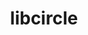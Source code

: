 ---
title: "libcircle"
layout: cache
categories: [package, v0.22.2]
meta: {"versions": ["0.3.0"], "compilers": ["cce@=15.0.1", "gcc@=11.4.0", "gcc@=9.4.0", "oneapi@=2024.0.0"], "oss": ["rhel8", "ubuntu20.04", "ubuntu22.04"], "platforms": ["linux"], "targets": ["neoverse_v1", "neoverse_v2", "ppc64le", "x86_64_v3", "zen4"], "stacks": ["e4s", "e4s-cray-rhel", "e4s-neoverse-v2", "e4s-neoverse_v1", "e4s-oneapi", "e4s-power", "root"], "num_specs": 6, "num_specs_by_stack": {"root": 6, "e4s-cray-rhel": 1, "e4s-power": 1, "e4s-neoverse_v1": 1, "e4s-neoverse-v2": 1, "e4s": 1, "e4s-oneapi": 1}}
spec_details: [{"hash": "2u37zjioyg6rvbl4n4br34tsmvoaxczl", "compiler": "cce@=15.0.1", "versions": ["0.3.0"], "os": "rhel8", "platform": "linux", "target": "zen4", "variants": ["build_system=autotools", "patches=fd725f5"], "stacks": ["root", "e4s-cray-rhel"], "size": "-", "tarball": "https://binaries.spack.io/v0.22.2/build_cache/linux-rhel8-zen4/cce-15.0.1/libcircle-0.3.0/linux-rhel8-zen4-cce-15.0.1-libcircle-0.3.0-2u37zjioyg6rvbl4n4br34tsmvoaxczl.spack"}, {"hash": "l6gtu6n4pejizo3pylojnrl2yhg73uxf", "compiler": "gcc@=9.4.0", "versions": ["0.3.0"], "os": "ubuntu20.04", "platform": "linux", "target": "ppc64le", "variants": ["build_system=autotools"], "stacks": ["e4s-power", "root"], "size": "-", "tarball": "https://binaries.spack.io/v0.22.2/build_cache/linux-ubuntu20.04-ppc64le/gcc-9.4.0/libcircle-0.3.0/linux-ubuntu20.04-ppc64le-gcc-9.4.0-libcircle-0.3.0-l6gtu6n4pejizo3pylojnrl2yhg73uxf.spack"}, {"hash": "jnnl4k6fh5u6prdesj237rvbu37qu25a", "compiler": "gcc@=11.4.0", "versions": ["0.3.0"], "os": "ubuntu22.04", "platform": "linux", "target": "neoverse_v1", "variants": ["build_system=autotools"], "stacks": ["root", "e4s-neoverse_v1"], "size": "-", "tarball": "https://binaries.spack.io/v0.22.2/build_cache/linux-ubuntu22.04-neoverse_v1/gcc-11.4.0/libcircle-0.3.0/linux-ubuntu22.04-neoverse_v1-gcc-11.4.0-libcircle-0.3.0-jnnl4k6fh5u6prdesj237rvbu37qu25a.spack"}, {"hash": "gmgxw544xaor5gudri6d6knbefp2hbxo", "compiler": "gcc@=11.4.0", "versions": ["0.3.0"], "os": "ubuntu22.04", "platform": "linux", "target": "neoverse_v2", "variants": ["build_system=autotools"], "stacks": ["e4s-neoverse-v2", "root"], "size": "-", "tarball": "https://binaries.spack.io/v0.22.2/build_cache/linux-ubuntu22.04-neoverse_v2/gcc-11.4.0/libcircle-0.3.0/linux-ubuntu22.04-neoverse_v2-gcc-11.4.0-libcircle-0.3.0-gmgxw544xaor5gudri6d6knbefp2hbxo.spack"}, {"hash": "2ysohau6sd5n23hvteko5geszghcbzpi", "compiler": "gcc@=11.4.0", "versions": ["0.3.0"], "os": "ubuntu22.04", "platform": "linux", "target": "x86_64_v3", "variants": ["build_system=autotools"], "stacks": ["root", "e4s"], "size": "-", "tarball": "https://binaries.spack.io/v0.22.2/build_cache/linux-ubuntu22.04-x86_64_v3/gcc-11.4.0/libcircle-0.3.0/linux-ubuntu22.04-x86_64_v3-gcc-11.4.0-libcircle-0.3.0-2ysohau6sd5n23hvteko5geszghcbzpi.spack"}, {"hash": "pnqggwt7gxigwouylgv42dsngrytudlr", "compiler": "oneapi@=2024.0.0", "versions": ["0.3.0"], "os": "ubuntu22.04", "platform": "linux", "target": "x86_64_v3", "variants": ["build_system=autotools"], "stacks": ["root", "e4s-oneapi"], "size": "-", "tarball": "https://binaries.spack.io/v0.22.2/build_cache/linux-ubuntu22.04-x86_64_v3/oneapi-2024.0.0/libcircle-0.3.0/linux-ubuntu22.04-x86_64_v3-oneapi-2024.0.0-libcircle-0.3.0-pnqggwt7gxigwouylgv42dsngrytudlr.spack"}]
---